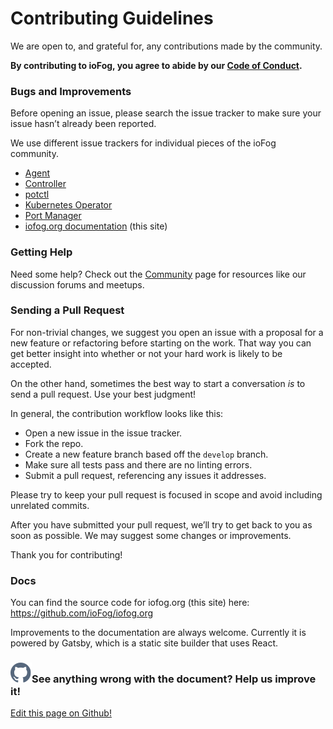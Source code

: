 # Contributing Guidelines

We are open to, and grateful for, any contributions made by the community.

**By contributing to ioFog, you agree to abide by our [Code of Conduct](../ioFog_3.0/contributing/code-of-conduct).**

### Bugs and Improvements

Before opening an issue, please search the issue tracker to make sure your issue hasn’t already been reported.

We use different issue trackers for individual pieces of the ioFog community.

- [Agent](https://github.com/ioFog/Agent/issues)
- [Controller](https://github.com/ioFog/Controller/issues)
- [potctl](https://github.com/eclipse-iofog/potctl/issues)
- [Kubernetes Operator](https://github.com/eclipse-iofog/iofog-operator/issues)
- [Port Manager](https://github.com/eclipse-iofog/port-manager/issues)
- [iofog.org documentation](https://github.com/ioFog/iofog.org/issues) (this site)

### Getting Help

Need some help? Check out the [Community](/community.html) page for resources like our discussion forums and meetups.

### Sending a Pull Request

For non-trivial changes, we suggest you open an issue with a proposal for a new feature or refactoring before starting on the work. That way you can get better insight into whether or not your hard work is likely to be accepted.

On the other hand, sometimes the best way to start a conversation _is_ to send a pull request. Use your best judgment!

In general, the contribution workflow looks like this:

- Open a new issue in the issue tracker.
- Fork the repo.
- Create a new feature branch based off the `develop` branch.
- Make sure all tests pass and there are no linting errors.
- Submit a pull request, referencing any issues it addresses.

Please try to keep your pull request is focused in scope and avoid including unrelated commits.

After you have submitted your pull request, we’ll try to get back to you as soon as possible. We may suggest some changes or improvements.

Thank you for contributing!

### Docs

You can find the source code for iofog.org (this site) here: <https://github.com/ioFog/iofog.org>

Improvements to the documentation are always welcome. Currently it is powered by Gatsby, which is a static site builder that uses React.

<aside class="notifications contribute">
  <h3><img src="/images/icos/ico-github.svg" alt="">See anything wrong with the document? Help us improve it!</h3>
  <a href="https://github.com/eclipse-iofog/iofog.org/edit/develop/content/docs/3.0/contributing/guidelines.md"
    target="_blank">
    <p>Edit this page on Github!</p>
  </a>
</aside>
